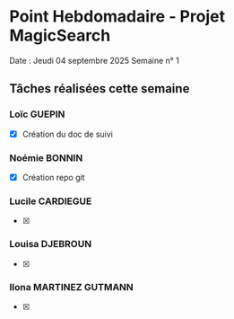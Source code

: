 # Point Hebdomadaire - Projet MagicSearch

Date : Jeudi 04 septembre 2025
Semaine n° 1

## Tâches réalisées cette semaine

### Loïc GUEPIN
- [x] Création du doc de suivi

### Noémie BONNIN
- [x] Création repo git 

### Lucile CARDIEGUE
- [x] 

### Louisa DJEBROUN
- [x] 

### Ilona MARTINEZ GUTMANN
- [x] 
